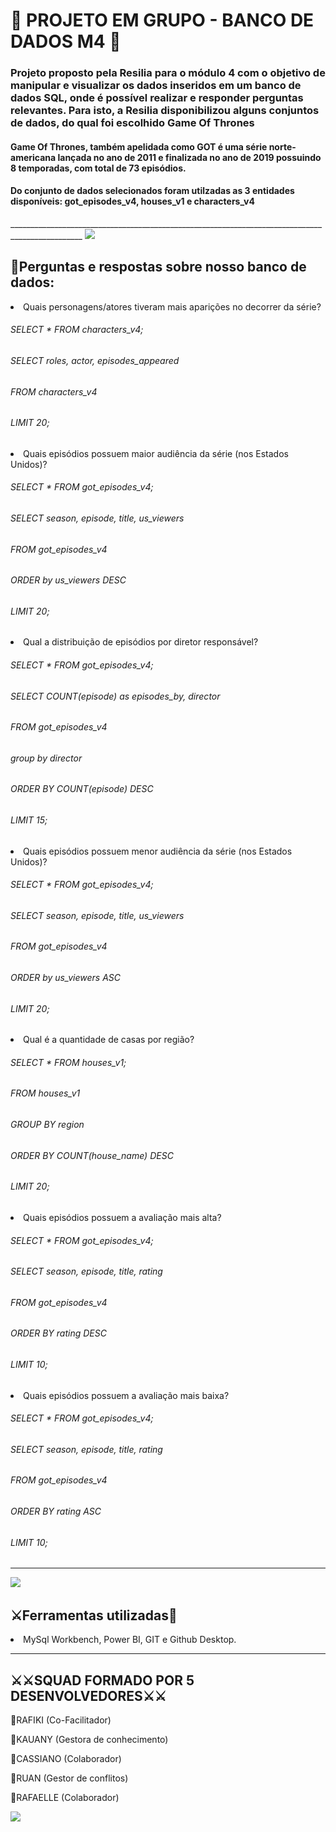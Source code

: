 # 🤺 PROJETO EM GRUPO - BANCO DE DADOS M4 🤺

<h3> Projeto proposto pela Resilia para o módulo 4 com o objetivo de manipular e visualizar os dados inseridos em um banco de dados SQL, onde é possível realizar e responder perguntas relevantes. 
Para isto, a Resilia disponibilizou alguns conjuntos de dados, do qual foi escolhido Game Of Thrones </h3>
 
 
<h4> Game Of Thrones, também apelidada como GOT é uma série norte-americana lançada no ano de 2011 e finalizada no ano de 2019 possuindo 8 temporadas, com total de 73 episódios. </h4>
   <p> <h4>Do conjunto de dados selecionados foram utilzadas as 3 entidades disponíveis: got_episodes_v4, houses_v1 e characters_v4 </h4> <p/>  
     ________________________________________________________________________________________________
  
     
     
     
<img src = "https://github.com/Rfknzg/M4---Projeto-em-Grupo-Resilia-/blob/main/IMG/GameofThrones%20FOTO%20PRINCIPAL.jpg?raw=true">







<h2> 🤺Perguntas e respostas sobre nosso banco de dados: </h2>


<li>Quais personagens/atores tiveram mais aparições no decorrer da série? </li>

<h6>SELECT * FROM characters_v4;</h6>
<h6>SELECT roles, actor, episodes_appeared</h6>
<h6>FROM characters_v4</h6>
<h6>LIMIT 20;</h6>

<li>  Quais episódios possuem maior audiência da série (nos Estados Unidos)? </li>
<h6> SELECT * FROM got_episodes_v4;</h6>
<h6>SELECT season, episode, title, us_viewers</h6>
<h6>FROM got_episodes_v4</h6>
<h6>ORDER by us_viewers DESC</h6>
<h6>LIMIT 20; </h6>

<li>Qual a distribuição de episódios por diretor responsável? </li>
<h6>SELECT * FROM got_episodes_v4;</h6>
<h6>SELECT COUNT(episode) as episodes_by, director</h6>
<h6>FROM got_episodes_v4</h6>
<h6>group by director</h6>
<h6>ORDER BY COUNT(episode) DESC</h6>
<h6>LIMIT 15;</h6>

<li> Quais episódios possuem menor audiência da série (nos Estados Unidos)? </li>
<h6>SELECT * FROM got_episodes_v4;</h6>
<h6>SELECT season, episode, title, us_viewers</h6>
<h6>FROM got_episodes_v4</h6>
<h6>ORDER by us_viewers ASC</h6>
<h6>LIMIT 20;</h6>

<li> Qual é a quantidade de casas por região? </li>
<h6> SELECT * FROM houses_v1;</SELECT region, COUNT(house_name) as houses</h6>
<h6>FROM houses_v1</h6>
<h6>GROUP BY region</h6>
<h6>ORDER BY COUNT(house_name) DESC</h6>
<h6>LIMIT 20;</h6>

<li>Quais episódios possuem a avaliação mais alta?<?li>

<h6>SELECT * FROM got_episodes_v4;</h6>
<h6>SELECT season, episode, title, rating</h6>
<h6>FROM  got_episodes_v4</h6>
<h6>ORDER BY rating DESC</h6>
<h6>LIMIT 10;</h6>

<li> Quais episódios possuem a avaliação mais baixa?</li>

<h6>SELECT * FROM got_episodes_v4;</h6>
<h6>SELECT season, episode, title, rating</h6>
<h6>FROM  got_episodes_v4</h6>
<h6>ORDER BY rating ASC</h6>
<h6>LIMIT 10;<h6/>


____________________________________________________________________________________________

<img src="https://github.com/Rfknzg/M4---Projeto-em-Grupo-Resilia-/blob/main/IMG/bandeira%20do%20leao.png?raw=true">
<h2>⚔Ferramentas utilizadas🤺</h2>
<li>MySql Workbench, Power BI, GIT e Github Desktop.</li>


____________________________________________________________________________________________


<h2> ⚔⚔SQUAD FORMADO POR 5 DESENVOLVEDORES⚔⚔ </h2>
<p>👾RAFIKI (Co-Facilitador)</p>
<p>👾KAUANY (Gestora de conhecimento)</p>
<p>👾CASSIANO (Colaborador)</p>
<p>👾RUAN (Gestor de conflitos)</p>
<p>👾RAFAELLE (Colaborador)</p>
  <img src="https://github.com/Rfknzg/M4---Projeto-em-Grupo-Resilia-/blob/main/IMG/trono%20img.png?raw=true">

